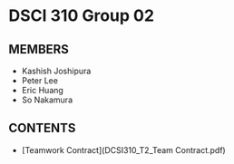 # DSCI 310 Group 02

## MEMBERS
- Kashish Joshipura
- Peter Lee
- Eric Huang
- So Nakamura

## CONTENTS
- [Teamwork Contract](DCSI310_T2_Team Contract.pdf)
